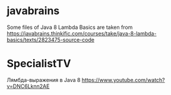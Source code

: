 # javabrains
Some files of Java 8 Lambda Basics are taken from https://javabrains.thinkific.com/courses/take/java-8-lambda-basics/texts/2823475-source-code

# SpecialistTV
Лямбда-выражения в Java 8
https://www.youtube.com/watch?v=DNC6Lknn2AE